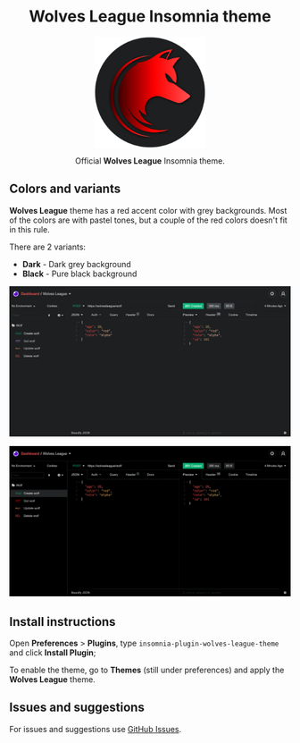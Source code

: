 <h1 align="center">Wolves League Insomnia theme</h1>
<center>
  <img src="./images/wolves-league-logo-with-background.svg" width="200" align="center">
  <p>Official <strong>Wolves League</strong> Insomnia theme.</p>
</center>

## Colors and variants

**Wolves League** theme has a red accent color with grey backgrounds. Most of the colors are with pastel tones, but a couple of the red colors doesn't fit in this rule.

There are 2 variants:

- **Dark** - Dark grey background
- **Black** - Pure black background

![Wolves League Dark Theme](https://raw.githubusercontent.com/WolvesLeague/wolves-league-insomnia-theme/main/images/insomnia-wolves-league-dark-screenshot.png)

![Wolves League Black Theme](https://raw.githubusercontent.com/WolvesLeague/wolves-league-insomnia-theme/main/images/insomnia-wolves-league-black-screenshot.png)

## Install instructions
Open **Preferences** > **Plugins**, type `insomnia-plugin-wolves-league-theme` and click **Install Plugin**;

To enable the theme, go to **Themes** (still under preferences) and apply the **Wolves League** theme.

## Issues and suggestions

For issues and suggestions use [GitHub Issues](https://github.com/WolvesLeague/wolves-league-insomnia-theme/issues).
